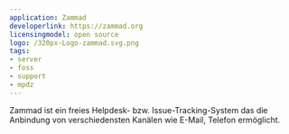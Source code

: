 ```yaml
---
application: Zammad
developerlink: https://zammad.org
licensingmodel: open source
logo: /320px-Logo-zammad.svg.png
tags:
- server
- foss
- support
- mpdz
---
```

Zammad ist ein freies Helpdesk- bzw. Issue-Tracking-System das die Anbindung von verschiedensten Kanälen wie E-Mail, Telefon ermöglicht.
